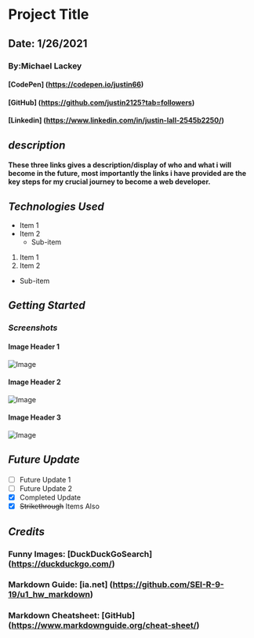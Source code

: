 # Project Title

## Date: 1/26/2021

### By:Michael Lackey

#### [CodePen] (https://codepen.io/justin66)

#### [GitHub] (https://github.com/justin2125?tab=followers)

#### [Linkedin] (https://www.linkedin.com/in/justin-lall-2545b2250/)

## **_description_**

#### These three links gives a description/display of who and what i will become in the future, most importantly the links i have provided are the key steps for my crucial journey to become a **web developer**.

## **_Technologies Used_**

- Item 1
- Item 2
  - Sub-item

1. Item 1
2. Item 2

- Sub-item

## **_Getting Started_**

### **_Screenshots_**

#### Image Header 1

![Image](http://www.imageURL.com)

#### Image Header 2

![Image](https://3.bp.blogspot.com/_LDF9z4ZzZHo/TQALfYxDv8I/AAAAAAAAAKE/bSd9BAPyyfU/s1600/1600DOG_13018.jpg)

#### Image Header 3

![Image](http://pawdaciousportraits.com/wp-content/uploads/2018/11/funny-senior-dog-ear-rub-photo-mi.jpg)

## **_Future Update_**

####

- [ ] Future Update 1
- [ ] Future Update 2
- [x] Completed Update
- [x] ~~Strikethrough~~ Items Also

## **_Credits_**

### Funny Images: [DuckDuckGoSearch] (https://duckduckgo.com/)

### Markdown Guide: [ia.net] (https://github.com/SEI-R-9-19/u1_hw_markdown)

### Markdown Cheatsheet: [GitHub] (https://www.markdownguide.org/cheat-sheet/)

